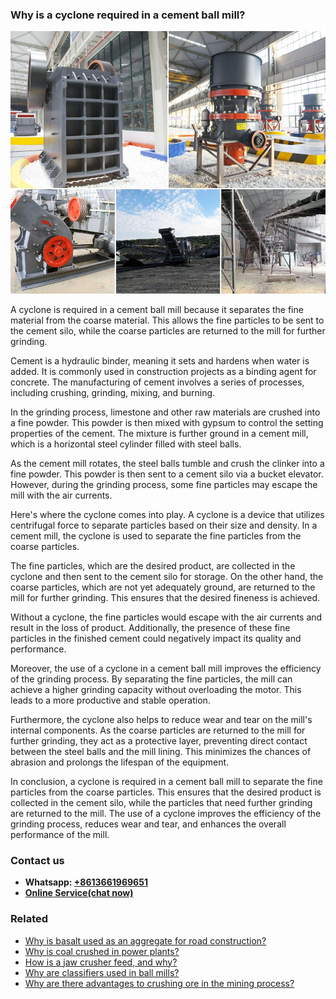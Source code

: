 <h3>Why is a cyclone required in a cement ball mill?</h3><img src='1701671420.jpg' alt=''><p>A cyclone is required in a cement ball mill because it separates the fine material from the coarse material. This allows the fine particles to be sent to the cement silo, while the coarse particles are returned to the mill for further grinding.</p><p>Cement is a hydraulic binder, meaning it sets and hardens when water is added. It is commonly used in construction projects as a binding agent for concrete. The manufacturing of cement involves a series of processes, including crushing, grinding, mixing, and burning.</p><p>In the grinding process, limestone and other raw materials are crushed into a fine powder. This powder is then mixed with gypsum to control the setting properties of the cement. The mixture is further ground in a cement mill, which is a horizontal steel cylinder filled with steel balls.</p><p>As the cement mill rotates, the steel balls tumble and crush the clinker into a fine powder. This powder is then sent to a cement silo via a bucket elevator. However, during the grinding process, some fine particles may escape the mill with the air currents.</p><p>Here's where the cyclone comes into play. A cyclone is a device that utilizes centrifugal force to separate particles based on their size and density. In a cement mill, the cyclone is used to separate the fine particles from the coarse particles.</p><p>The fine particles, which are the desired product, are collected in the cyclone and then sent to the cement silo for storage. On the other hand, the coarse particles, which are not yet adequately ground, are returned to the mill for further grinding. This ensures that the desired fineness is achieved.</p><p>Without a cyclone, the fine particles would escape with the air currents and result in the loss of product. Additionally, the presence of these fine particles in the finished cement could negatively impact its quality and performance.</p><p>Moreover, the use of a cyclone in a cement ball mill improves the efficiency of the grinding process. By separating the fine particles, the mill can achieve a higher grinding capacity without overloading the motor. This leads to a more productive and stable operation.</p><p>Furthermore, the cyclone also helps to reduce wear and tear on the mill's internal components. As the coarse particles are returned to the mill for further grinding, they act as a protective layer, preventing direct contact between the steel balls and the mill lining. This minimizes the chances of abrasion and prolongs the lifespan of the equipment.</p><p>In conclusion, a cyclone is required in a cement ball mill to separate the fine particles from the coarse particles. This ensures that the desired product is collected in the cement silo, while the particles that need further grinding are returned to the mill. The use of a cyclone improves the efficiency of the grinding process, reduces wear and tear, and enhances the overall performance of the mill.</p><h3>Contact us</h3><ul><li><strong>Whatsapp:&nbsp;<a href="https://wa.me/8613661969651">+8613661969651</a></strong></li><li><a href="https://swt.shibang-china.com/?git&amp;zhl"><strong>Online Service(chat now)</strong></a></li></ul><h3>Related</h3><ul><li><a href='Why%20is%20basalt%20used%20as%20an%20aggregate%20for%20road%20construction%3F.md'>Why is basalt used as an aggregate for road construction?</a></li><li><a href='Why%20is%20coal%20crushed%20in%20power%20plants%3F.md'>Why is coal crushed in power plants?</a></li><li><a href='How%20is%20a%20jaw%20crusher%20feed%2C%20and%20why%3F.md'>How is a jaw crusher feed, and why?</a></li><li><a href='Why%20are%20classifiers%20used%20in%20ball%20mills%3F.md'>Why are classifiers used in ball mills?</a></li><li><a href='Why%20are%20there%20advantages%20to%20crushing%20ore%20in%20the%20mining%20process%3F.md'>Why are there advantages to crushing ore in the mining process?</a></li></ul>